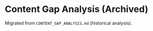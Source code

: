 Content Gap Analysis (Archived)
===============================

Migrated from `CONTENT_GAP_ANALYSIS.md` (historical analysis).
